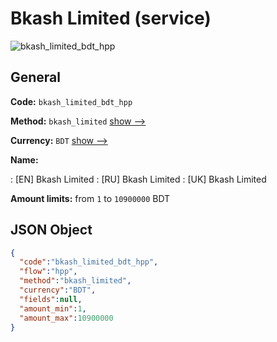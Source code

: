 
# Bkash Limited (service) 
![bkash_limited_bdt_hpp](https://static.openfintech.io/payment_methods/bkash_limited_bdt_hpp/logo.svg?w=400&c=v0.59.26#w200)  

## General 
 
**Code:** `bkash_limited_bdt_hpp` 
 
**Method:** `bkash_limited` 
 [show -->](/payment-methods/bkash_limited/) 
 
**Currency:** `BDT` [show -->](/currencies/BDT/) 
 
**Name:** 
 
:	[EN] Bkash Limited 
:	[RU] Bkash Limited 
:	[UK] Bkash Limited 
 
**Amount limits:** from `1` to `10900000` BDT 

## JSON Object 

```json
{
  "code":"bkash_limited_bdt_hpp",
  "flow":"hpp",
  "method":"bkash_limited",
  "currency":"BDT",
  "fields":null,
  "amount_min":1,
  "amount_max":10900000
}
```  
